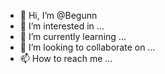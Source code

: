 - 👋 Hi, I’m @Begunn
- 👀 I’m interested in ...
- 🌱 I’m currently learning ...
- 💞️ I’m looking to collaborate on ...
- 📫 How to reach me ...

<!---
Begunn/Begunn is a ✨ special ✨ repository because its `README.md` (this file) appears on your GitHub profile.
You can click the Preview link to take a look at your changes.
--->
